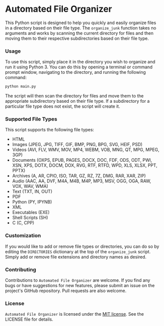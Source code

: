 # Automated File Organizer

This Python script is designed to help you quickly and easily organize files in a directory based on their file type. The `organize_junk` function takes no arguments and works by scanning the current directory for files and then moving them to their respective subdirectories based on their file type.

### Usage

To use this script, simply place it in the directory you wish to organize and run it using Python 3. You can do this by opening a terminal or command prompt window, navigating to the directory, and running the following command:

```Python
python main.py
```

The script will then scan the directory for files and move them to the appropriate subdirectory based on their file type. If a subdirectory for a particular file type does not exist, the script will create it.

### Supported File Types

This script supports the following file types:

* HTML
* Images (JPEG, JPG, TIFF, GIF, BMP, PNG, BPG, SVG, HEIF, PSD)
* Videos (AVI, FLV, WMV, MOV, MP4, WEBM, VOB, MNG, QT, MPG, MPEG, 3GP)
* Documents (OXPS, EPUB, PAGES, DOCX, DOC, FDF, ODS, ODT, PWI, XSN, XPS, DOTX, DOCM, DOX, RVG, RTF, RTFD, WPD, XLS, XLSX, PPT, PPTX)
* Archives (A, AR, CPIO, ISO, TAR, GZ, RZ, 7Z, DMG, RAR, XAR, ZIP)
* Audio (AAC, AA, DVF, M4A, M4B, M4P, MP3, MSV, OGG, OGA, RAW, VOX, WAV, WMA)
* Text (TXT, IN, OUT)
* PDF
* Python (PY, IPYNB)
* XML
* Executables (EXE)
* Shell Scripts (SH)
* C (C, CPP)

### Customization

If you would like to add or remove file types or directories, you can do so by editing the `DIRECTORIES` dictionary at the top of the `organize_junk` script. Simply add or remove file extensions and directory names as desired.

### Contributing
Contributions to `Automated File Organizer` are welcome. If you find any bugs or have suggestions for new features, please submit an issue on the project's GitHub repository. Pull requests are also welcome.

### License
`Automated File Organizer` is licensed under the [MIT license](https://github.com/Vpadia717/Automated_File_Organizer/blob/main/LICENSE). See the LICENSE file for details.

